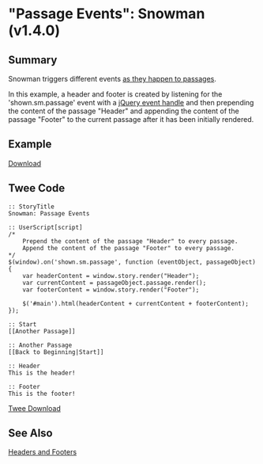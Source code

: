 # "Passage Events": Snowman (v1.4.0)

## Summary

Snowman triggers different events [as they happen to passages](https://videlais.github.io/snowman/1/events/passage_events.html).

In this example, a header and footer is created by listening for the 'shown.sm.passage' event with a [jQuery event handle](http://api.jquery.com/category/events/event-handler-attachment/) and then prepending the content of the passage "Header" and appending the content of the passage "Footer" to the current passage after it has been initially rendered.

## Example

[Download](snowman_passage_events_example.html)

## Twee Code

```twee
:: StoryTitle
Snowman: Passage Events

:: UserScript[script]
/*
    Prepend the content of the passage "Header" to every passage.
    Append the content of the passage "Footer" to every passage.
*/
$(window).on('shown.sm.passage', function (eventObject, passageObject) {
    var headerContent = window.story.render("Header");
    var currentContent = passageObject.passage.render();
    var footerContent = window.story.render("Footer");

    $('#main').html(headerContent + currentContent + footerContent);
});

:: Start
[[Another Passage]]

:: Another Passage
[[Back to Beginning|Start]]

:: Header
This is the header!

:: Footer
This is the footer!

```

[Twee Download](snowman_passage_events_twee.txt)

## See Also

[Headers and Footers](../../headersandfooters/snowman/snowman_headersandfooters.md)
